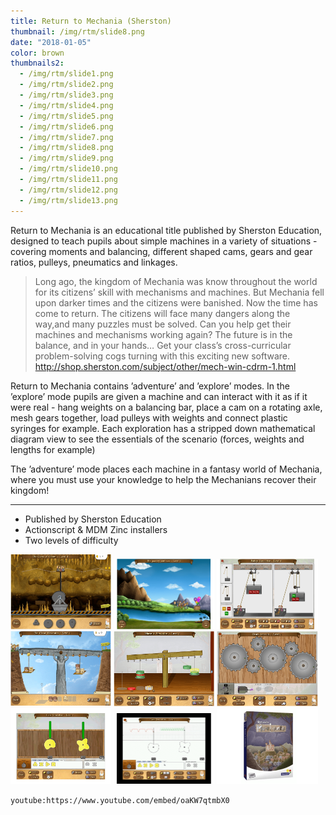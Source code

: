 ```yaml
---
title: Return to Mechania (Sherston)
thumbnail: /img/rtm/slide8.png
date: "2018-01-05"
color: brown
thumbnails2:
  - /img/rtm/slide1.png
  - /img/rtm/slide2.png
  - /img/rtm/slide3.png
  - /img/rtm/slide4.png
  - /img/rtm/slide5.png
  - /img/rtm/slide6.png
  - /img/rtm/slide7.png
  - /img/rtm/slide8.png
  - /img/rtm/slide9.png
  - /img/rtm/slide10.png
  - /img/rtm/slide11.png
  - /img/rtm/slide12.png
  - /img/rtm/slide13.png
---
```


Return to Mechania is an educational title published by Sherston Education, designed to teach pupils about simple machines in a variety of situations - covering moments and balancing, different shaped cams, gears and gear ratios, pulleys, pneumatics and linkages.

> Long ago, the kingdom of Mechania was know throughout the world for its citizens&#8217; skill with mechanisms and machines. But Mechania fell upon darker times and the citizens were banished. Now the time has come to return. The citizens will face many dangers along the way,and many puzzles must be solved. Can you help get their machines and mechanisms working again? The future is in the balance, and in your hands&hellip; Get your class&#8217;s cross-curricular problem-solving cogs turning with this exciting new software.
http://shop.sherston.com/subject/other/mech-win-cdrm-1.html


Return to Mechania contains &#8217;adventure&#8217; and &#8217;explore&#8217; modes. In the &#8217;explore&#8217; mode pupils are given a machine and can interact with it as if it were real - hang weights on a balancing bar, place a cam on a rotating axle, mesh gears together, load pulleys with weights and connect plastic syringes for example.
Each exploration has a stripped down mathematical diagram view to see the essentials of the scenario (forces, weights and lengths for example)

The &#8217;adventure&#8217; mode places each machine in a fantasy world of Mechania, where you must use your knowledge to help the Mechanians recover their kingdom!

<hr/>

* Published by Sherston Education
* Actionscript & MDM Zinc installers
* Two levels of difficulty

<a target="_blank" href="/img/rtm/slide1.png"><img src="/img/rtm/slide1.png"  style="width: 32%;"/></a>
<a target="_blank" href="/img/rtm/slide4.png"><img src="/img/rtm/slide4.png"  style="width: 32%;"/></a>
<a target="_blank" href="/img/rtm/slide5.png"><img src="/img/rtm/slide5.png"  style="width: 32%;"/></a>
<a target="_blank" href="/img/rtm/slide8.png"><img src="/img/rtm/slide8.png"  style="width: 32%;"/></a>
<a target="_blank" href="/img/rtm/slide10.png"><img src="/img/rtm/slide10.png"  style="width: 32%;"/></a>
<a target="_blank" href="/img/rtm/slide11.png"><img src="/img/rtm/slide11.png"  style="width: 32%;"/></a>
<a target="_blank" href="/img/rtm/slide12.png"><img src="/img/rtm/slide12.png"  style="width: 32%;"/></a>
<a target="_blank" href="/img/rtm/slide13.png"><img src="/img/rtm/slide13.png"  style="width: 32%;"/></a>
<a target="_blank" href="/img/rtm/slide6.png"><img src="/img/rtm/slide6.png"  style="width: 32%;"/></a>


`youtube:https://www.youtube.com/embed/oaKW7qtmbX0`

